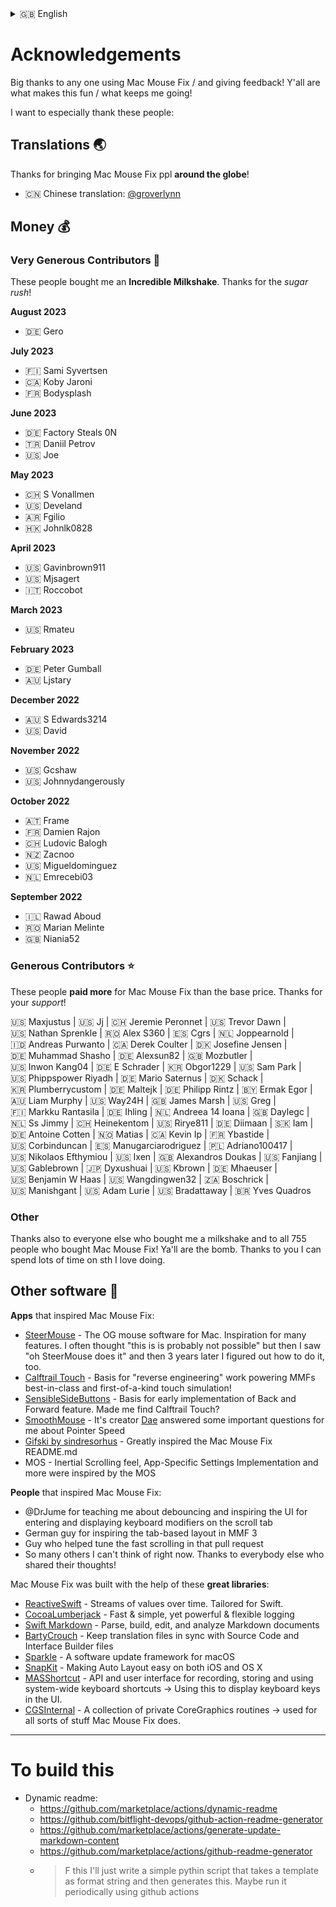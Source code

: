<details>
  <summary>󠁧󠁿🇬🇧 English</summary>
  
  **🇬🇧 English**\
  [🇩🇪 Deutsch](../Acknowledgements/Danksagungen.md)\
  [🇨🇳 한국어](../Acknowledgements/Acknowledgements%20-%20Chinese.md)\
  [Help translate Mac Mouse Fix to different languages!](https://google.com)
</details>

# Acknowledgements

Big thanks to any one using Mac Mouse Fix / and giving feedback! Y'all are what makes this fun / what keeps me going!

I want to especially thank these people:

## Translations 🌏

Thanks for bringing Mac Mouse Fix ppl **around the globe**!

- 🇨🇳 Chinese translation: [@groverlynn](https://github.com/groverlynn)

## Money 💰


### Very Generous Contributors 🚀

These people bought me an **Incredible Milkshake**. Thanks for the _sugar rush_! 

__August 2023__

- 🇩🇪&nbsp;Gero

__July 2023__

- 🇫🇮&nbsp;Sami&nbsp;Syvertsen
- 🇨🇦&nbsp;Koby&nbsp;Jaroni
- 🇫🇷&nbsp;Bodysplash

__June 2023__

- 🇩🇪&nbsp;Factory&nbsp;Steals&nbsp;0N
- 🇹🇷&nbsp;Daniil&nbsp;Petrov
- 🇺🇸&nbsp;Joe

__May 2023__

- 🇨🇭&nbsp;S&nbsp;Vonallmen
- 🇺🇸&nbsp;Develand
- 🇦🇷&nbsp;Fgilio
- 🇭🇰&nbsp;Johnlk0828

__April 2023__

- 🇺🇸&nbsp;Gavinbrown911
- 🇺🇸&nbsp;Mjsagert
- 🇮🇹&nbsp;Roccobot

__March 2023__

- 🇺🇸&nbsp;Rmateu

__February 2023__

- 🇩🇪&nbsp;Peter&nbsp;Gumball
- 🇦🇺&nbsp;Ljstary

__December 2022__

- 🇦🇺&nbsp;S&nbsp;Edwards3214
- 🇺🇸&nbsp;David

__November 2022__

- 🇺🇸&nbsp;Gcshaw
- 🇺🇸&nbsp;Johnnydangerously

__October 2022__

- 🇦🇹&nbsp;Frame
- 🇫🇷&nbsp;Damien&nbsp;Rajon
- 🇨🇭&nbsp;Ludovic&nbsp;Balogh
- 🇳🇿&nbsp;Zacnoo
- 🇺🇸&nbsp;Migueldominguez
- 🇳🇱&nbsp;Emrecebi03

__September 2022__

- 🇮🇱&nbsp;Rawad&nbsp;Aboud
- 🇷🇴&nbsp;Marian&nbsp;Melinte
- 🇬🇧&nbsp;Niania52

### Generous Contributors ⭐️

These people **paid more** for Mac Mouse Fix than the base price. Thanks for your _support_!

🇺🇸&nbsp;Maxjustus | 🇺🇸&nbsp;Jj | 🇨🇭&nbsp;Jeremie&nbsp;Peronnet | 🇺🇸&nbsp;Trevor&nbsp;Dawn | 🇺🇸&nbsp;Nathan&nbsp;Sprenkle | 🇷🇴&nbsp;Alex&nbsp;S360 | 🇪🇸&nbsp;Cgrs | 🇳🇱&nbsp;Joppearnold | 🇮🇩&nbsp;Andreas&nbsp;Purwanto | 🇨🇦&nbsp;Derek&nbsp;Coulter | 🇩🇰&nbsp;Josefine&nbsp;Jensen | 🇩🇪&nbsp;Muhammad&nbsp;Shasho | 🇩🇪&nbsp;Alexsun82 | 🇬🇧&nbsp;Mozbutler | 🇺🇸&nbsp;Inwon&nbsp;Kang04 | 🇩🇪&nbsp;E&nbsp;Schrader | 🇰🇷&nbsp;Obgor1229 | 🇺🇸&nbsp;Sam&nbsp;Park | 🇺🇸&nbsp;Phippspower&nbsp;Riyadh | 🇩🇪&nbsp;Mario&nbsp;Saternus | 🇩🇰&nbsp;Schack | 🇰🇷&nbsp;Plumberrycustom | 🇩🇪&nbsp;Maltejk | 🇩🇪&nbsp;Philipp&nbsp;Rintz | 🇧🇾&nbsp;Ermak&nbsp;Egor | 🇦🇺&nbsp;Liam&nbsp;Murphy | 🇺🇸&nbsp;Way24H | 🇬🇧&nbsp;James&nbsp;Marsh | 🇺🇸&nbsp;Greg | 🇫🇮&nbsp;Markku&nbsp;Rantasila | 🇩🇪&nbsp;Ihling | 🇳🇱&nbsp;Andreea&nbsp;14&nbsp;Ioana | 🇬🇧&nbsp;Daylegc | 🇳🇱&nbsp;Ss&nbsp;Jimmy | 🇨🇭&nbsp;Heinekentom | 🇺🇸&nbsp;Rirye811 | 🇩🇪&nbsp;Diimaan | 🇸🇰&nbsp;Iam | 🇩🇪&nbsp;Antoine&nbsp;Cotten | 🇳🇴&nbsp;Matias | 🇨🇦&nbsp;Kevin&nbsp;Ip | 🇫🇷&nbsp;Ybastide | 🇺🇸&nbsp;Corbinduncan | 🇪🇸&nbsp;Manugarciarodriguez | 🇵🇱&nbsp;Adriano100417 | 🇺🇸&nbsp;Nikolaos&nbsp;Efthymiou | 🇺🇸&nbsp;Ixen | 🇬🇧&nbsp;Alexandros&nbsp;Doukas | 🇺🇸&nbsp;Fanjiang | 🇺🇸&nbsp;Gablebrown | 🇯🇵&nbsp;Dyxushuai | 🇺🇸&nbsp;Kbrown | 🇩🇪&nbsp;Mhaeuser | 🇺🇸&nbsp;Benjamin&nbsp;W&nbsp;Haas | 🇺🇸&nbsp;Wangdingwen32 | 🇿🇦&nbsp;Boschrick | 🇺🇸&nbsp;Manishgant | 🇺🇸&nbsp;Adam&nbsp;Lurie | 🇺🇸&nbsp;Bradattaway | 🇧🇷&nbsp;Yves&nbsp;Quadros

### Other

Thanks also to everyone else who bought me a milkshake and to all 755 people who bought Mac Mouse Fix! Ya'll are the bomb. Thanks to you I can spend lots of time on sth I love doing.

## Other software 👾

__Apps__ that inspired Mac Mouse Fix:

- [SteerMouse](https://plentycom.jp/en/steermouse/index.html) - The OG mouse software for Mac. Inspiration for many features. I often thought "this is is probably not possible" but then I saw "oh SteerMouse does it" and then 3 years later I figured out how to do it, too.
- [Calftrail Touch](https://github.com/calftrail/Touch) - Basis for "reverse engineering" work powering MMFs best-in-class and first-of-a-kind touch simulation!
- [SensibleSideButtons](https://github.com/archagon/sensible-side-buttons) - Basis for early implementation of Back and Forward feature. Made me find Calftrail Touch?
- [SmoothMouse](https://smoothmouse.com/) - It's creator [Dae](https://dae.me/) answered some important questions for me about Pointer Speed 
- [Gifski by sindresorhus](https://github.com/sindresorhus/Gifski) - Greatly inspired the Mac Mouse Fix README.md
- MOS - Inertial Scrolling feel, App-Specific Settings Implementation and more were inspired by the MOS

__People__ that inspired Mac Mouse Fix:

- @DrJume for teaching me about debouncing and inspiring the UI for entering and displaying keyboard modifiers on the scroll tab
- German guy for inspiring the tab-based layout in MMF 3
- Guy who helped tune the fast scrolling in that pull request
- So many others I can't think of right now. Thanks to everybody else who shared their thoughts!

Mac Mouse Fix was built with the help of these **great libraries**:

- [ReactiveSwift](https://github.com/ReactiveCocoa/ReactiveSwift) - Streams of values over time. Tailored for Swift.
- [CocoaLumberjack](https://github.com/CocoaLumberjack/CocoaLumberjack) - Fast & simple, yet powerful & flexible logging
- [Swift Markdown](https://github.com/apple/swift-markdown) - Parse, build, edit, and analyze Markdown documents
- [BartyCrouch](https://github.com/FlineDev/BartyCrouch) - Keep translation files in sync with Source Code and Interface Builder files
- [Sparkle](https://github.com/sparkle-project/Sparkle) - A software update framework for macOS
- [SnapKit](https://github.com/SnapKit/SnapKit) - Making Auto Layout easy on both iOS and OS X
- [MASShortcut](https://github.com/shpakovski/MASShortcut) - API and user interface for recording, storing and using system-wide keyboard shortcuts -> Using this to display keyboard keys in the UI.
- [CGSInternal](https://github.com/NUIKit/CGSInternal) - A collection of private CoreGraphics routines -> used for all sorts of stuff Mac Mouse Fix does.

---

# To build this

- Dynamic readme: 
  - https://github.com/marketplace/actions/dynamic-readme
  - https://github.com/bitflight-devops/github-action-readme-generator
  - https://github.com/marketplace/actions/generate-update-markdown-content
  - https://github.com/marketplace/actions/github-readme-generator
  - > F this I'll just write a simple pythin script that takes a template as format string and then generates this. Maybe run it periodically using github actions
